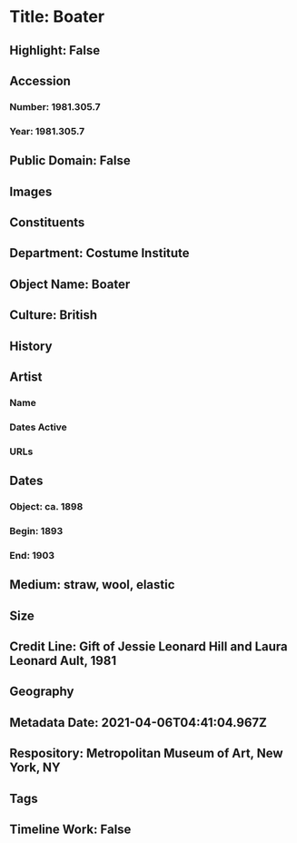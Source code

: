 # Title: Boater
## Highlight: False
## Accession
### Number: 1981.305.7
### Year: 1981.305.7
## Public Domain: False
## Images
## Constituents
## Department: Costume Institute
## Object Name: Boater
## Culture: British
## History
## Artist
### Name
### Dates Active
### URLs
## Dates
### Object: ca. 1898
### Begin: 1893
### End: 1903
## Medium: straw, wool, elastic
## Size
## Credit Line: Gift of Jessie Leonard Hill and Laura Leonard Ault, 1981
## Geography
## Metadata Date: 2021-04-06T04:41:04.967Z
## Respository: Metropolitan Museum of Art, New York, NY
## Tags
## Timeline Work: False